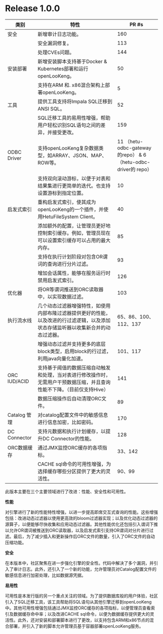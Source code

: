 # Release 1.0.0

| 类别         | 特性                                                         | PR #s                                                        |
| ------------ | ------------------------------------------------------------ | ------------------------------------------------------------ |
| 安全         | 新增审计日志功能。                                           | 160                                                          |
|              | 安全漏洞修复。                                               | 113                                                          |
|              | 处理CVEs问题。                                               | 144                                                          |
| 安装部署     | 新增安装脚本支持基于Docker & Kubernetes部署和运行openLooKeng。 | 50                                                           |
|              | 支持在ARM 和. x86混合架构上部署openLooKeng。                 | 5                                                            |
| 工具         | 提供工具支持将Impala SQL迁移到ANSI SQL。                     | 52                                                           |
|              | SQL迁移工具的易用性增强，帮助用户轻松识别SQL语句之间的差异，并接受更改。 | 159                                                          |
| ODBC Driver  | 支持openLooKeng复杂数据类型，如ARRAY、JSON、MAP、ROW等。     | 11 （hetu-odbc-gateway的repo） & 6 （hetu-odbc-driver的 repo） |
|              | 支持双向滚动游标，以便于对表和结果集进行更简单的迭代。也支持设置游标到指定位置。 | 10                                                           |
| 启发式索引   | 重构启发式索引，使其成为openLooKeng的一个插件，并使用HetuFileSystem Client。 | 40                                                           |
|              | 添加额外的配置，让管理员更好地控制索引缓存。例如，管理员现在可以设置索引缓存可以占用的最大内存。 | 85                                                           |
|              | 支持在执行计划阶段对包含OR谓词的查询进行分片过滤。           | 93                                                           |
|              | 增加会话属性，能够在服务运行时禁用启发式索引。               | 126                                                          |
| 优化器       | 将OR等谓词推送到ORC读取器中，以实现数据过滤。                | 103                                                          |
| 执行流水线   | 几个动态过滤器增强特性，如使用内部布隆过滤器提供更好的性能，以及改进的行过滤逻辑，以及添加状态存储监听器以收集新合并的动态过滤器。 | 65、86、100、112、137                                        |
|              | 增强动态过滤并支持更多的底层block类型，启用block的行过滤，利用java向量化加速。 | 101、117                                                     |
| ORC IUD/ACID | 支持基于阈值的数据压缩自动触发和处理，当对表进行修改操作时，无需用户干预数据压缩，并且查询性能不下降。（目前仅支持Hive） | 141                                                          |
|              | 数据压缩操作后自动清理ORC文件。                              | 89                                                           |
| Catalog 管理 | 对catalog配置文件中的敏感信息进行信息加密，比如密码。        | 170                                                          |
| DC Connector | 支持元数据和执行计划缓存，以提升DC Connector的性能。         | 128                                                          |
| ORC数据缓存  | 通过JMX监控ORC缓存的各项指标。                               | 33、142                                                      |
|              | CACHE sql命令的可用性增强，为选择缓存哪些分区提供了更大的灵活性。 | 90、99                                                       |


此版本主要在三个主要领域进行了改进：性能、安全性和可用性。

**性能**

对引擎进行了新的性能特性增强，以进一步提高即席交互式查询的性能。这些增强包括：改进动态过滤器以使用更高效的bloom过滤器实现；以及优化动态过滤器的源算子，以便能够尽快收集和应用动态过滤器。其他性能优化还包括引入谓词下推以允许OR谓词被推送到ORC读取器，以及启发式索引支持OR谓词对分片进行过滤。最后，为了减少插入和更新操作后ORC文件的数量，引入了ORC文件的自动压缩功能。

**安全**

在本版本中，社区聚焦在进一步强化引擎的安全性。代码中解决了多个漏洞，并引入了审计日志。此外，还引入了一个新的功能，允许管理员对Catalog配置文件的敏感信息进行加密处理，比如数据源凭据。

**易用性**

可用性是本发行版的另一个重点关注的领域。为了提供数据库般的用户体验，社区引入了SQL迁移工具，该工具帮助将SQL语句从其他引擎迁移到openLooKeng中。其他可用性增强包括通过JMX监控ORC缓存的各项指标，以便管理员查看索引及数据缓存命中率；以及改进CACHE sql命令，以便为数据缓存提供更大的灵活性。此外，还对安装和部署脚本进行了更改，以支持包含ARM和x86节点的混合部署，并引入了新的脚本允许管理员基于容器部署openLooKeng服务。

